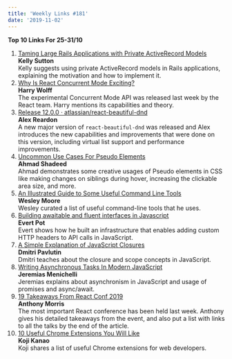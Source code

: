 ```yaml
---
title: 'Weekly Links #181'
date: '2019-11-02'
---
```


**Top 10 Links For 25-31/10**

1. [Taming Large Rails Applications with Private ActiveRecord Models](https://kellysutton.com/2019/10/29/taming-large-rails-codebases-with-private-activerecord-models.html)  
   **Kelly Sutton**  
   Kelly suggests using private ActiveRecord models in Rails applications, explaining the motivation and how to implement it.
2. [Why Is React Concurrent Mode Exciting?](https://hswolff.com/blog/why-is-react-concurrent-mode-exciting/)  
   **Harry Wolff**  
   The experimental Concurrent Mode API was released last week by the React team. Harry mentions its capabilities and theory.
3. [Release 12.0.0 · atlassian/react-beautiful-dnd](https://github.com/atlassian/react-beautiful-dnd/releases/tag/v12.0.0)  
   **Alex Reardon**  
   A new major version of `react-beautiful-dnd` was released and Alex introduces the new capabilities and improvements that were done on this version, including virtual list support and performance improvements.
4. [Uncommon Use Cases For Pseudo Elements](https://ishadeed.com/article/unusual-use-cases-pseudo-elements/)  
   **Ahmad Shadeed**  
   Ahmad demonstrates some creative usages of Pseudo elements in CSS like making changes on siblings during hover, increasing the clickable area size, and more.
5. [An Illustrated Guide to Some Useful Command Line Tools](https://www.wezm.net/technical/2019/10/useful-command-line-tools/)  
   **Wesley Moore**  
   Wesley curated a list of useful command-line tools that he uses.
6. [Building awaitable and fluent interfaces in Javascript](https://evertpot.com/await-fluent-interfaces/)  
   **Evert Pot**  
   Evert shows how he built an infrastructure that enables adding custom HTTP headers to API calls in JavaScript.
7. [A Simple Explanation of JavaScript Closures](https://dmitripavlutin.com/simple-explanation-of-javascript-closures/)  
   **Dmitri Pavlutin**  
   Dmitri teaches about the closure and scope concepts in JavaScript.
8. [Writing Asynchronous Tasks In Modern JavaScript](https://www.smashingmagazine.com/2019/10/asynchronous-tasks-modern-javascript/)  
   **Jeremias Menichelli**  
   Jeremias explains about asynchronism in JavaScript and usage of promises and async/await.
9. [19 Takeaways From React Conf 2019](https://blog.anthonymorris.dev/19-takeaways-from-react-conf-2019)  
   **Anthony Morris**  
   The most important React conference has been held last week. Anthony gives his detailed takeaways from the event, and also put a list with links to all the talks by the end of the article.
10. [10 Useful Chrome Extensions You Will Like](https://dev.to/kojikanao/10-useful-chrome-extensions-you-may-like-5eli)  
    **Koji Kanao**  
    Koji shares a list of useful Chrome extensions for web developers.

